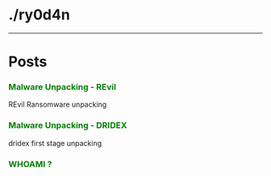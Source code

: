 
<style>
  
@import "{{ site.theme }}";

header {
  display: none;
}
</style>
# ./ry0d4n<br>

***


# Posts

### <a style='color: green;text-decoration: none;' href='/revil-ransomware-analysis-part1-unpacking'>Malware Unpacking - REvil</a>
<p>REvil Ransomware unpacking</p>

### <a style='color: green;text-decoration: none;' href='/malware-unpacking-dridex'>Malware Unpacking - DRIDEX</a>
<p>dridex first stage unpacking</p>

### <a style='color: green;text-decoration: none;' href='/about'>WHOAMI ?</a>
